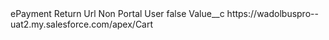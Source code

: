 <?xml version="1.0" encoding="UTF-8"?>
<CustomMetadata xmlns="http://soap.sforce.com/2006/04/metadata" xmlns:xsi="http://www.w3.org/2001/XMLSchema-instance" xmlns:xsd="http://www.w3.org/2001/XMLSchema">
    <label>ePayment Return Url Non Portal User</label>
    <protected>false</protected>
    <values>
        <field>Value__c</field>
        <value xsi:type="xsd:string">https://wadolbuspro--uat2.my.salesforce.com/apex/Cart</value>
    </values>
</CustomMetadata>

